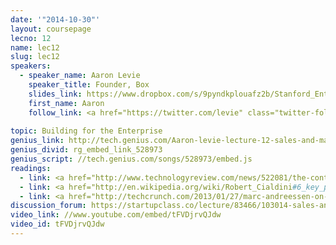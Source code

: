 ```yaml
---
date: '"2014-10-30"'
layout: coursepage
lecno: 12
name: lec12
slug: lec12
speakers:
  - speaker_name: Aaron Levie
    speaker_title: Founder, Box
    slides_link: https://www.dropbox.com/s/9pyndkplouafz2b/Stanford_Enterprise.pptx?dl=0
    first_name: Aaron
    follow_link: <a href="https://twitter.com/levie" class="twitter-follow-button" data-show-count="false" data-show-screen-name="true">Follow @levie</a>
   
topic: Building for the Enterprise
genius_link: http://tech.genius.com/Aaron-levie-lecture-12-sales-and-marketing-annotated
genius_divid: rg_embed_link_528973
genius_script: //tech.genius.com/songs/528973/embed.js
readings:
  - link: <a href="http://www.technologyreview.com/news/522081/the-continuous-productivity-of-aaron-levie/">The Continuous Productivity of Aaron Levie</a>, MIT Technology Review
  - link: <a href="http://en.wikipedia.org/wiki/Robert_Cialdini#6_key_principles_of_influence_by_Robert_Cialdini">Robert Cialdini’s six principles of influence</a>
  - link: <a href="http://techcrunch.com/2013/01/27/marc-andreessen-on-the-future-of-the-enterprise/">Marc Andreessen on the Future of Enterprise</a> by Alexia Tsotsis
discussion_forum: https://startupclass.co/lecture/83466/103014-sales-and-marketingbrbaaron-levieb-ifounder-boxi-----
video_link: //www.youtube.com/embed/tFVDjrvQJdw
video_id: tFVDjrvQJdw
---
```

